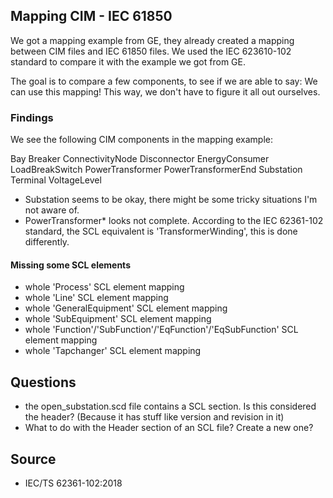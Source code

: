 ## Mapping CIM - IEC 61850

We got a mapping example from GE, they already created a mapping between CIM files and IEC 61850 files.
We used the IEC 623610-102 standard to compare it with the example we got from GE.

The goal is to compare a few components, to see if we are able to say: We can use this mapping!
This way, we don't have to figure it all out ourselves.

### Findings
We see the following CIM components in the mapping example:

Bay
Breaker
ConnectivityNode
Disconnector
EnergyConsumer
LoadBreakSwitch
PowerTransformer
PowerTransformerEnd
Substation
Terminal
VoltageLevel

- Substation seems to be okay, there might be some tricky situations I'm not aware of.
- PowerTransformer* looks not complete. According to the IEC 62361-102 standard, the SCL equivalent is 'TransformerWinding', this is done differently.

#### Missing some SCL elements
- whole 'Process' SCL element mapping
- whole 'Line' SCL element mapping
- whole 'GeneralEquipment' SCL element mapping
- whole 'SubEquipment' SCL element mapping
- whole 'Function'/'SubFunction'/'EqFunction'/'EqSubFunction' SCL element mapping
- whole 'Tapchanger' SCL element mapping

## Questions
- the open_substation.scd file contains a SCL section. Is this considered the header? (Because it has stuff like version and revision in it)
- What to do with the Header section of an SCL file? Create a new one?

## Source

- IEC/TS 62361-102:2018